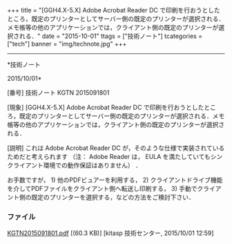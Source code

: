 ﻿+++
title = "[GGH4.X-5.X] Adobe Acrobat Reader DC で印刷を行おうとしたところ，既定のプリンターとしてサーバー側の既定のプリンターが選択される．メモ帳等の他のアプリケーションでは，クライアント側の既定のプリンターが選択される．"
date = "2015-10-01"
ttags = ["技術ノート"]
tcategories = ["tech"]
banner = "img/technote.jpg"
+++

-----------------------------------------------------------------------------------------------------------------------------

*技術ノート

2015/10/01*


[番号]
技術ノート KGTN 2015091801

[現象]
[GGH4.X-5.X] Adobe Acrobat Reader DC
で印刷を行おうとしたところ，既定のプリンターとしてサーバー側の既定のプリンターが選択される．メモ帳等の他のアプリケーションでは，クライアント側の既定のプリンターが選択される．

[説明]
これは Adobe Acrobat Reader DC
が，そのような仕様で実装されているためだと考えられます （注： Adobe
Reader は， EULA
を満たしていてもシンクライアント環境での動作保証はありません） ．

お手数ですが， 1) 他のPDFビュアーを利用する， 2)
クライアントドライブ機能を介してPDFファイルをクライアント側へ転送し印刷する，
3)
手動でクライアント側の既定のプリンターを選択する，などの方法をご検討下さい．


### ファイル

 
 


[KGTN2015091801.pdf](http://techreport.kitasp.net/attachments/download/2271/KGTN2015091801.pdf)
 [(60.3 KB)] [kitasp 技術センター, 2015/10/01
12:59]


 


 

